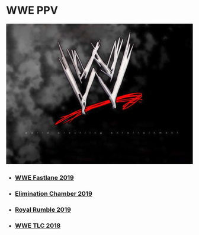 # WWE PPV

![](logo.jpg)

- ### [WWE Fastlane 2019](2019/WWE-Fastlane-2019/readme.md)

- ### [Elimination Chamber 2019](2019/WWE-Elimination-Chamber-2019/readme.md)

- ### [Royal Rumble 2019](2019/WWE-Royal-Rumble-2019/readme.md)

- ### [WWE TLC 2018](2018/WWE-TLC-2018/readme.md) 
